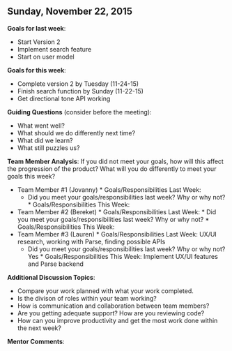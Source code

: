 ## Sunday, November 22, 2015

**Goals for last week**:
* Start Version 2
* Implement search feature
* Start on user model

**Goals for this week**:
* Complete version 2 by Tuesday (11-24-15)
* Finish search function by Sunday (11-22-15)
* Get directional tone API working

**Guiding Questions** (consider before the meeting):

  *  What went well?
  *  What should we do differently next time?
  *  What did we learn?
  *  What still puzzles us?
 
**Team Member Analysis**:
If you did not meet your goals, how will this affect the progression of the product? What will you do differently to meet your goals this week?

  *  Team Member #1 (Jovanny)
    * Goals/Responsibilities Last Week:
        * Did you meet your goals/responsibilities last week? Why or why not?
    * Goals/Responsibilities This Week:
  *  Team Member #2 (Bereket)
    * Goals/Responsibilities Last Week:
         * Did you meet your goals/responsibilities last week? Why or why not?
    * Goals/Responsibilities This Week:
  *  Team Member #3 (Lauren)
    * Goals/Responsibilities Last Week: UX/UI research, working with Parse, finding possible APIs
        * Did you meet your goals/responsibilities last week? Why or why not? Yes
    * Goals/Responsibilities This Week: Implement UX/UI features and Parse backend


**Additional Discussion Topics**:

  *  Compare your work planned with what your work completed. 
  *  Is the divison of roles within your team working?
  *  How is communication and collaboration between team members?
  *  Are you getting adequate support? How are you reviewing code?
  *  How can you improve productivity and get the most work done within the next week?

**Mentor Comments**:
